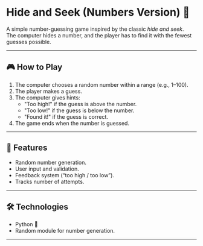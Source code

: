 # Hide and Seek (Numbers Version) 🎲  

A simple number-guessing game inspired by the classic *hide and seek*.  
The computer hides a number, and the player has to find it with the fewest guesses possible.  

---

## 🎮 How to Play  

1. The computer chooses a random number within a range (e.g., 1–100).  
2. The player makes a guess.  
3. The computer gives hints:  
   - "Too high!" if the guess is above the number.  
   - "Too low!" if the guess is below the number.  
   - "Found it!" if the guess is correct.  
4. The game ends when the number is guessed.  

---

## 🚀 Features  

- Random number generation.  
- User input and validation.  
- Feedback system (“too high / too low”).  
- Tracks number of attempts.  

---

## 🛠️ Technologies  

- Python 🐍  
- Random module for number generation.  

---
